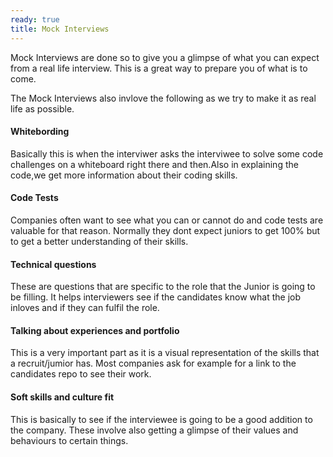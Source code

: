 ```yaml
---
ready: true
title: Mock Interviews
---
```



Mock Interviews are done so to give you a glimpse of what you can expect from a real
life interview. This is a great way to prepare you of what is to come.

The Mock Interviews also invlove the following as we try to make it as real life as possible.

#### Whitebording
Basically this is when the interviwer asks the interviwee to solve some code challenges  on a whiteboard 
right there and then.Also in explaining the code,we get more information about their coding skills.

#### Code Tests
Companies often want to see what you can or cannot do and code tests are valuable for that reason.
Normally they dont expect juniors to get 100% but to get a better understanding of their skills.


#### Technical questions
These are questions that are specific to the role that the Junior is going to be filling.
It helps interviewers see if the candidates know what the job inloves and if they can fulfil the role.


#### Talking about experiences and portfolio
This is a very important part as it is a visual representation of the skills that a recruit/jumior has.
Most companies ask for example for a link to the candidates repo to see their work.


#### Soft skills and culture fit 
This is basically to see if the interviewee is going to be a good addition to the company.
These involve also getting a glimpse of their values and behaviours to certain things.